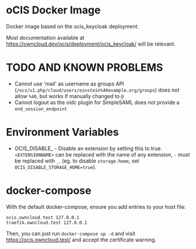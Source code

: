 # oCIS Docker Image

Docker image based on the ocis_keycloak deployment.

Most documentation available at https://owncloud.dev/ocis/deployment/ocis_keycloak/ will be relevant.

# TODO AND KNOWN PROBLEMS

* Cannot use 'mail' as username as groups API (`/ocs/v1.php/cloud/users/einstein%40example.org/groups`) does not allow `%40`, but works if manually changed to `@`
* Cannot logout as the oidc plugin for SimpleSAML does not provide a `end_session_endpoint`

# Environment Variables

* OCIS_DISABLE_<EXTENSIONNAME> - Disable an extension by setting this to true. `<EXTENSIONNAME>` can be replaced with the name of any extension, `-` must be replaced with `_`. (eg. to disable `storage-home`, set `OCIS_DISABLE_STORAGE_HOME=true`).

# docker-compose

With the default docker-compose, ensure you add entries to your host file:

```
ocis.owncloud.test 127.0.0.1
traefik.owncloud.test 127.0.0.1
```

Then, you can just run `docker-compose up -d` and visit https://ocis.owncloud.test/ and accept the certificate warning.